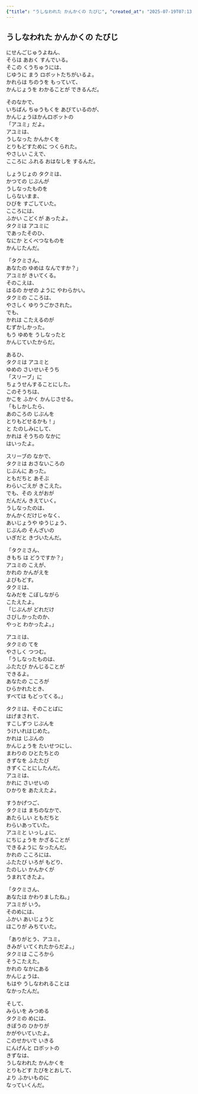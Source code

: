 ```yaml
---
{"title": "うしなわれた かんかくの たびじ", "created_at": "2025-07-19T07:13:19.724876+09:00", "pattern_id": 7, "pattern_name": "失われた感覚探索型", "year": 2054}
---
```


## うしなわれた かんかくの たびじ

にせんごじゅうよねん、  
そらは あおく すんでいる。  
そこの くうちゅうには、  
じゆうに まう ロボットたちがいるよ。  
かれらは ちのうを もっていて、  
かんじょうを わかることが できるんだ。  

そのなかで、  
いちばん ちゅうもくを あびているのが、  
かんじょうほかんロボットの  
「アユミ」だよ。  
アユミは、  
うしなった かんかくを  
とりもどすために つくられた。  
やさしい こえで、  
こころに ふれる おはなしを するんだ。  

しょうじょの タクミは、  
かつての じぶんが  
うしなったものを  
しらないまま、  
ひびを すごしていた。  
こころには、  
ふかい こどくが あったよ。  
タクミは アユミに  
であったそのひ、  
なにか とくべつなものを  
かんじたんだ。  

「タクミさん、  
あなたの ゆめは なんですか？」  
アユミが きいてくる。  
そのこえは、  
はるの かぜの ように やわらかい。  
タクミの こころは、  
やさしく ゆりうごかされた。  
でも、  
かれは こたえるのが  
むずかしかった。  
もう ゆめを うしなったと  
かんじていたからだ。  

あるひ、  
タクミは アユミと  
ゆめの さいせいそうち  
「スリーブ」に  
ちょうせんすることにした。  
このそうちは、  
かこを ふかく かんじさせる。  
「もしかしたら、  
あのころの じぶんを  
とりもどせるかも！」  
と たのしみにして、  
かれは そうちの なかに  
はいったよ。  

スリーブの なかで、  
タクミは おさないころの  
じぶんに あった。  
ともだちと あそぶ  
わらいごえが きこえた。  
でも、その えがおが  
だんだん きえていく。  
うしなったのは、  
かんかくだけじゃなく、  
あいじょうや ゆうじょう、  
じぶんの そんざいの  
いぎだと きづいたんだ。  

「タクミさん、  
きもち は どうですか？」  
アユミの こえが、  
かれの かんがえを  
よびもどす。  
タクミは、  
なみだを こぼしながら  
こたえたよ。  
「じぶんが どれだけ  
さびしかったのか、  
やっと わかったよ。」  

アユミは、  
タクミの てを  
やさしく つつむ。  
「うしなったものは、  
ふたたび かんじることが  
できるよ。  
あなたの こころが  
ひらかれたとき、  
すべては もどってくる。」  

タクミは、そのことばに  
はげまされて、  
すこしずつ じぶんを  
うけいれはじめた。  
かれは じぶんの  
かんじょうを たいせつにし、  
まわりの ひとたちとの  
きずなを ふたたび  
きずくことにしたんだ。  
アユミは、  
かれに さいせいの  
ひかりを あたえたよ。  

すうかげつご、  
タクミは まちのなかで、  
あたらしい ともだちと  
わらいあっていた。  
アユミと いっしょに、  
にちじょうを かざることが  
できるように なったんだ。  
かれの こころには、  
ふたたび いろが もどり、  
たのしい かんかくが  
うまれてきたよ。  

「タクミさん、  
あなたは かわりましたね。」  
アユミが いう。  
そのめには、  
ふかい あいじょうと  
ほこりが みちていた。  

「ありがとう、アユミ。  
きみが いてくれたからだよ。」  
タクミは こころから  
そうこたえた。  
かれの なかにある  
かんじょうは、  
もはや うしなわれることは  
なかったんだ。  

そして、  
みらいを みつめる  
タクミの めには、  
きぼうの ひかりが  
かがやいていたよ。  
このせかいで いきる  
にんげんと ロボットの  
きずなは、  
うしなわれた かんかくを  
とりもどす たびをとおして、  
より ふかいものに  
なっていくんだ。
